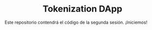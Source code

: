 <h1 align="center">Tokenization DApp</h1>
<p>
Este repositorio contendrá el código de la segunda sesión.
¡Iniciemos!
</p>
